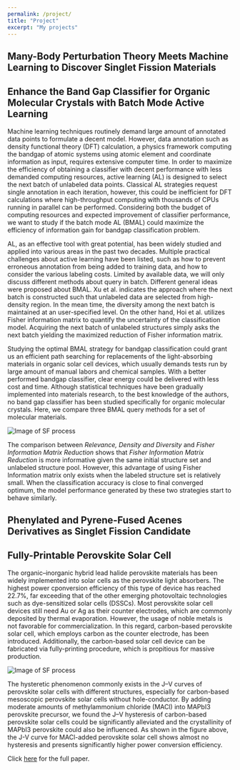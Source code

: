 ```yaml
---
permalink: /project/
title: "Project"
excerpt: "My projects"
---
```


## Many-Body Perturbation Theory Meets Machine Learning to Discover Singlet Fission Materials  


## Enhance the Band Gap Classifier for Organic Molecular Crystals with Batch Mode Active Learning  
Machine learning techniques routinely demand large amount of annotated data points to formulate a decent model. However, data annotation such as density functional theory (DFT) calculation, a physics framework computing the bandgap of atomic systems using atomic element and coordinate information as input, requires extensive computer time. In order to maximize the efficiency of obtaining a classifier with decent performance with less demanded computing resources, active learning (AL) is designed to select the next batch of unlabeled data points. Classical AL strategies request single annotation in each iteration, however, this could be inefficient for DFT calculations where high-throughput computing with thousands of CPUs running in parallel can be performed. Considering both the budget of computing resources and expected improvement of classifier performance, we want to study if the batch mode AL (BMAL) could maximize the efficiency of information gain for bandgap classification problem.

AL, as an effective tool with great potential, has been widely studied and applied into various areas in the past two decades. Multiple practical challenges about active learning have been listed, such as how to prevent erroneous annotation from being added to training data, and how to consider the various labeling costs. Limited by available data, we will only discuss different methods about query in batch. Different general ideas were proposed about BMAL. Xu et al. indicates the approach where the next batch is constructed such that unlabeled data are selected from high-density region. In the mean time, the diversity among the next batch is maintained at an user-specified level. On the other hand, Hoi et al. utilizes Fisher information matrix to quantify the uncertainty of the classification model. Acquiring the next batch of unlabeled structures simply asks the next batch yielding the maximized reduction of Fisher information matrix.

Studying the optimal BMAL strategy for bandgap classification could grant us an efficient path searching for replacements of the light-absorbing materials in organic solar cell devices, which usually demands tests run by large amount of manual labors and chemical samples. With a better performed bandgap classifier, clear energy could be delivered with less cost and time. Although statistical techniques have been gradually implemented into materials research, to the best knowledge of the authors, no band gap classifier has been studied specifically for organic molecular crystals. Here, we compare three BMAL query methods for a set of molecular materials.

![Image of SF process](https://BLABABA.github.io/images/bmal.png)  

The comparison between _Relevance, Density and Diversity_ and _Fisher Information Matrix Reduction_ shows that _Fisher Information Matrix Reduction_ is more informative given the same initial structure set and unlabeled structure pool. However, this advantage of using Fisher Information matrix only exists when the labeled structure set is relatively small. When the classification accuracy is close to final converged optimum, the model performance generated by these two strategies start to behave similarly.


## Phenylated and Pyrene-Fused Acenes Derivatives as Singlet Fission Candidate   

## Fully-Printable Perovskite Solar Cell   
The organic–inorganic hybrid lead halide perovskite materials has been widely implemented into solar cells as the perovskite light absorbers. The highest power cponversion efficiency of this type of device has reached 22.7%, far exceeding that of the other emerging photovoltaic technologies such as dye-sensitized solar cells (DSSCs). Most perovskite solar cell devices still need Au or Ag as their counter electrodes, which are commonly deposited by thermal evaporation. However, the usage of noble metals is not favorable for commercialization. In this regard, carbon-based perovskite solar cell, which employs carbon as the counter electrode, has been introduced. Additionally, the carbon-based solar cell device can be fabricated via fully-printing procedure, which is propitious for massive production.  

![Image of SF process](https://BLABABA.github.io/images/hysterisis.png)  

The hysteretic phenomenon commonly exists in the J–V curves of perovskite solar cells with different structures, especially for carbon-based mesoscopic perovskite solar cells without hole-conductor. By adding moderate amounts of methylammonium chloride (MACl) into MAPbI3 perovskite precursor, we found the J–V hysteresis of carbon-based perovskite solar cells could be significantly alleviated and the crystallinity of MAPbI3 perovskite could also be influenced. As shown in the figure above, the J-V curve for MACl-added perovskite solar cell shows almost no hysteresis and presents significantly higher power conversion efficiency. 

Click [here](https://pubs.rsc.org/ko/content/articlehtml/2018/ra/c8ra04347g) for the full paper.  